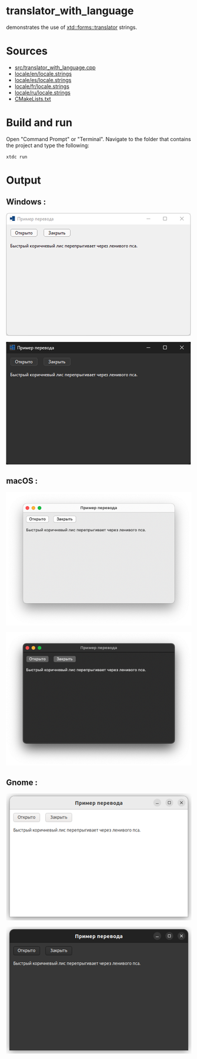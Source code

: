 # translator_with_language

demonstrates the use of [xtd::forms::translator](https://gammasoft71.github.io/xtd/reference_guides/latest/classxtd_1_1translator.html) strings.

# Sources

* [src/translator_with_language.cpp](src/translator_with_language.cpp)
* [locale/en/locale.strings](locale/en/locale.strings)
* [locale/es/locale.strings](locale/es/locale.strings)
* [locale/fr/locale.strings](locale/fr/locale.strings)
* [locale/ru/locale.strings](locale/ru/locale.strings)
* [CMakeLists.txt](CMakeLists.txt)

# Build and run

Open "Command Prompt" or "Terminal". Navigate to the folder that contains the project and type the following:

```shell
xtdc run
```

# Output

## Windows :

![Screenshot](../../../../docs/pictures/examples/translator_with_language_w.png)

![Screenshot](../../../../docs/pictures/examples/translator_with_language_wd.png)

## macOS :

![Screenshot](../../../../docs/pictures/examples/translator_with_language_m.png)

![Screenshot](../../../../docs/pictures/examples/translator_with_language_md.png)

## Gnome :

![Screenshot](../../../../docs/pictures/examples/translator_with_language_g.png)

![Screenshot](../../../../docs/pictures/examples/translator_with_language_gd.png)
